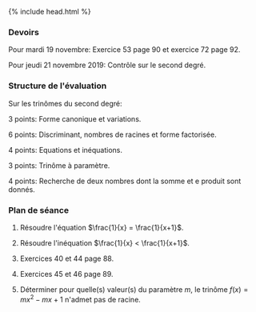 {% include head.html %}

### Devoirs

Pour mardi 19 novembre: Exercice 53 page 90 et exercice 72 page 92.

Pour jeudi 21 novembre 2019: Contrôle sur le second degré.

### Structure de l'évaluation

Sur les trinômes du second degré:

3 points: Forme canonique et variations.

6 points: Discriminant, nombres de racines et forme factorisée.

4 points: Equations et inéquations.

3 points: Trinôme à paramètre.

4 points: Recherche de deux nombres dont la somme et e produit sont donnés.


### Plan de séance

1. Résoudre l'équation $\frac{1}{x} = \frac{1}{x+1}$.

2. Résoudre l'inéquation $\frac{1}{x} < \frac{1}{x+1}$.

3. Exercices 40 et 44 page 88.

4. Exercices 45 et 46 page 89.

7. Déterminer pour quelle(s) valeur(s) du paramètre $m$, le trinôme $f(x)=mx^2-mx+1$ n'admet pas de racine.

<!--

5. Question 6 de l'exercice 72 page 92.

6. Calculer les discriminants, les formes canoniques, les racines eventuelles et le tableau de signe des fonctions:
* $f(x) = x^2+8x-7$
* $g(x) = 3x^2-9x+8$
* $h(x) = 2x^2+8x-1$ 



8. Trouver deux nombres dont la somme fait 7 et le produit -7.

2. Exercices 18 à 21 page 87.



1. Définir par réccurence:
* Une suite $(u_n)$ arithmétique de raison 2 et de premier terme égal à 4.
* Une suite $(v_n)$ géométrique de raison 3 et de premier terme 5.

1. Calculer $u_1,u_2,u_3,u_{100}$.

1. Calculer $v_1,v_2,v_3,v_{100}$.

1. Soient $n$ et $p$ deux entiers. Proposer une relation entre $u_n$ et $u_p$ lorsque $(u_n)$ pour $n \geq n_0$ est une suite arithmétique de raison $r$. De même, pour une suite $(v_n)$ pour ${n \geq n_0}$ géométrique de raison $q$.

1. Rappeler la définition formelle de suite strictement croissante.

1. Montrer que la suite $(u_n)$ définie par récurrence par $u_0=1$ et pour tout entier n supérieur ou égal à 0, $u_{n+1}= u_n+(n+1)^2$ est strictement croissante.

1. Simplifier logiquement la proposition $(u_n)$ n'est pas arithmétique de raison r. De même, simplifier logiquement la proposition $(v_n)$ n'est pas arithmétique de raison q.

1. Pour la suite $(w_n)$ définie pour tout entier $n \geq 0$ par $w_n=(n+1)^2$. 
   * Calculer $w_1-w_0$ et $\frac{w_1}{w_0}$.
   * Quelle est la seule raison possible pour $(w_n)$ en tant que suite arithmétique (respectivement géométrique) ?
   * En déduire une simplification des négations des propositions $(w_n)$ est arithmétique (respectivement géométrique).
   * S'en servir pour montrer que cette suite est ni arithmétique ni géométrique.

1. Calculer astucieusement 1+2+3+...+250.

1. Développer $(1-q)(1+q+q^2)$ puis $(1-q)(1+q+q^q+q^3)$.


1. Reformuler la négation de la définition formelle de suite arithmétique.

1. Reformuler la négation de la définition formelle de suite géométrique.

-->

